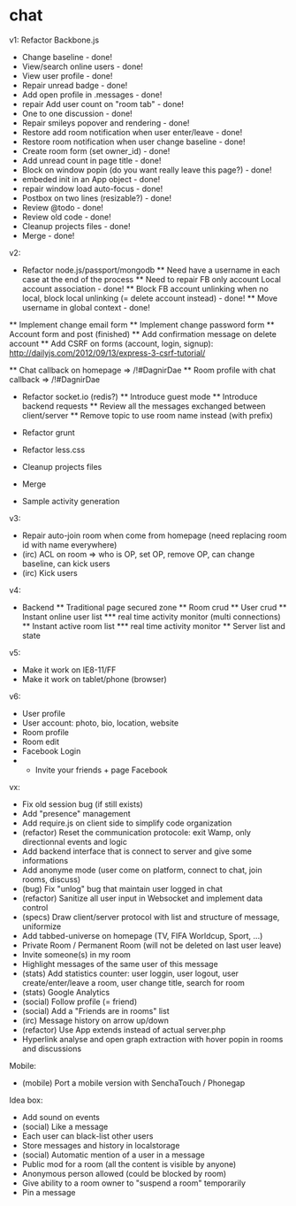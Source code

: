 chat
====

v1: Refactor Backbone.js
* Change baseline - done!
* View/search online users - done!
* View user profile - done!
* Repair unread badge - done!
* Add open profile in .messages - done!
* repair Add user count on "room tab" - done!
* One to one discussion - done!
* Repair smileys popover and rendering - done!
* Restore add room notification when user enter/leave - done!
* Restore room notification when user change baseline - done!
* Create room form (set owner_id) - done!
* Add unread count in page title - done!
* Block on window popin (do you want really leave this page?) - done!
* embeded init in an App object - done!
* repair window load auto-focus - done!
* Postbox on two lines (resizable?) - done!
* Review @todo - done!
* Review old code - done!
* Cleanup projects files - done!
* Merge - done!

v2:
* Refactor node.js/passport/mongodb
** Need have a username in each case at the end of the process
** Need to repair FB only account Local account association - done!
** Block FB account unlinking when no local, block local unlinking (= delete account instead) - done!
** Move username in global context - done!

** Implement change email form
** Implement change password form
** Account form and post (finished)
** Add confirmation message on delete account
** Add CSRF on forms (account, login, signup): http://dailyjs.com/2012/09/13/express-3-csrf-tutorial/

** Chat callback on homepage => /!#DagnirDae
** Room profile with chat callback => /!#DagnirDae

* Refactor socket.io (redis?)
** Introduce guest mode
** Introduce backend requests
** Review all the messages exchanged between client/server
** Remove topic to use room name instead (with prefix)

* Refactor grunt
* Refactor less.css
* Cleanup projects files
* Merge
* Sample activity generation

v3:
* Repair auto-join room when come from homepage (need replacing room id with name everywhere)
* (irc) ACL on room => who is OP, set OP, remove OP, can change baseline, can kick users
* (irc) Kick users

v4:
* Backend
** Traditional page secured zone
** Room crud
** User crud
** Instant online user list
*** real time activity monitor (multi connections)
** Instant active room list
*** real time activity monitor
** Server list and state

v5:
* Make it work on IE8-11/FF
* Make it work on tablet/phone (browser)

v6:
* User profile
* User account: photo, bio, location, website
* Room profile
* Room edit
* Facebook Login
* + Invite your friends + page Facebook

vx:
* Fix old session bug (if still exists)
* Add "presence" management
* Add require.js on client side to simplify code organization
* (refactor) Reset the communication protocole: exit Wamp, only directionnal events and logic
* Add backend interface that is connect to server and give some informations
* Add anonyme mode (user come on platform, connect to chat, join rooms, discuss)
* (bug) Fix "unlog" bug that maintain user logged in chat
* (refactor) Sanitize all user input in Websocket and implement data control
* (specs) Draw client/server protocol with list and structure of message, uniformize
* Add tabbed-universe on homepage (TV, FIFA Worldcup, Sport, ...)
* Private Room / Permanent Room (will not be deleted on last user leave)
* Invite someone(s) in my room
* Highlight messages of the same user of this message
* (stats) Add statistics counter: user loggin, user logout, user create/enter/leave a room, user change title, search for room
* (stats) Google Analytics
* (social) Follow profile (= friend)
* (social) Add a "Friends are in rooms" list
* (irc) Message history on arrow up/down
* (refactor) Use App extends instead of actual server.php
* Hyperlink analyse and open graph extraction with hover popin in rooms and discussions

Mobile:
* (mobile) Port a mobile version with SenchaTouch / Phonegap

Idea box:
* Add sound on events
* (social) Like a message
* Each user can black-list other users
* Store messages and history in localstorage
* (social) Automatic mention of a user in a message
* Public mod for a room (all the content is visible by anyone)
* Anonymous person allowed (could be blocked by room)
* Give ability to a room owner to "suspend a room" temporarily
* Pin a message